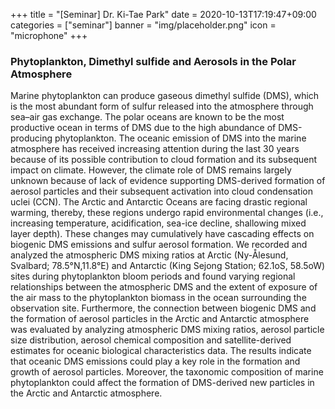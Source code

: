 +++
title = "[Seminar] Dr. Ki-Tae Park"
date = 2020-10-13T17:19:47+09:00
categories = ["seminar"]
banner = "img/placeholder.png"
icon = "microphone"
+++
###  Phytoplankton, Dimethyl sulfide and Aerosols in the Polar Atmosphere
Marine phytoplankton can produce gaseous dimethyl sulfide (DMS), which is the most abundant form of sulfur released into the atmosphere through sea–air gas exchange. The polar oceans are known to be the most productive ocean in terms of DMS due to the high abundance of DMS-producing phytoplankton. The oceanic emission of DMS into the marine atmosphere has received increasing attention during the last 30 years because of its possible contribution to cloud formation and its subsequent impact on climate. However, the climate role of DMS remains largely unknown because of lack of evidence supporting DMS-derived formation of aerosol particles and their subsequent activation into cloud condensation  uclei (CCN). The Arctic and Antarctic Oceans are facing drastic regional warming, thereby, these regions undergo rapid environmental changes (i.e., increasing temperature, acidification, sea-ice decline, shallowing mixed layer depth). These changes may cumulatively have cascading effects on biogenic DMS emissions and sulfur aerosol formation. We recorded and analyzed the atmospheric DMS mixing ratios at Arctic (Ny-Ålesund, Svalbard; 78.5°N,11.8°E) and Antarctic (King Sejong Station; 62.1oS, 58.5oW) sites during phytoplankton bloom periods and found varying regional relationships between the atmospheric DMS and the extent of exposure of the air mass to the phytoplankton biomass in the ocean  surrounding the observation site. Furthermore, the connection between biogenic DMS and the formation of aerosol particles in the Arctic and Antarctic atmosphere was evaluated by analyzing atmospheric DMS mixing ratios, aerosol particle size distribution, aerosol chemical composition and satellite-derived estimates for oceanic biological characteristics data. The results indicate that oceanic DMS emissions could play a key role in the formation and growth of aerosol particles. Moreover, the taxonomic composition of marine phytoplankton could affect the formation of DMS-derived new particles in the Arctic and Antarctic atmosphere.
